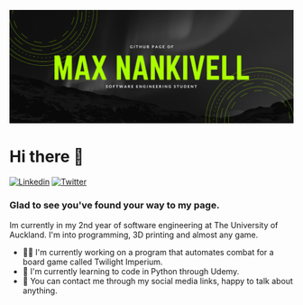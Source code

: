 ![Header](https://github.com/maxnankivell/maxnankivell/blob/main/Max%20Nankivell.png?raw=true "Header")
# Hi there &#128075;
[![Linkedin](https://img.shields.io/badge/LinkedIn-0077B5?style=for-the-badge&logo=linkedin&logoColor=white "Linkedin")](https://www.linkedin.com/in/max-nankivell-767884218) [![Twitter](https://img.shields.io/badge/Twitter-1DA1F2?style=for-the-badge&logo=twitter&logoColor=white "Twitter")](https://twitter.com/MaxNankivell)
### Glad to see you've found your way to my page.
Im currently in my 2nd year of software engineering at The University of Auckland. I'm into programming, 3D printing and almost any game.

* 👨‍💻 I'm currently working on a program that automates combat for a board game called Twilight Imperium.
* 📖 I'm currently learning to code in Python through Udemy.
* 💬 You can contact me through my social media links, happy to talk about anything.
